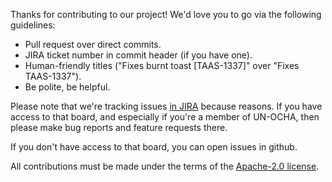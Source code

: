 Thanks for contributing to our project! We'd love you to go via the following guidelines:

- Pull request over direct commits.
- JIRA ticket number in commit header (if you have one).
- Human-friendly titles ("Fixes burnt toast [TAAS-1337]" over "Fixes TAAS-1337").
- Be polite, be helpful.

Please note that we're tracking issues [in JIRA](https://humanitarian.atlassian.net/projects/TAAS/issues/TAAS-8?filter=allopenissues) because reasons. If you have access to that board, and especially if you're a member of UN-OCHA, then please make bug reports and feature requests there.

If you don't have access to that board, you can open issues in github.

All contributions must be made under the terms of the [Apache-2.0 license](http://www.apache.org/licenses/LICENSE-2.0).
